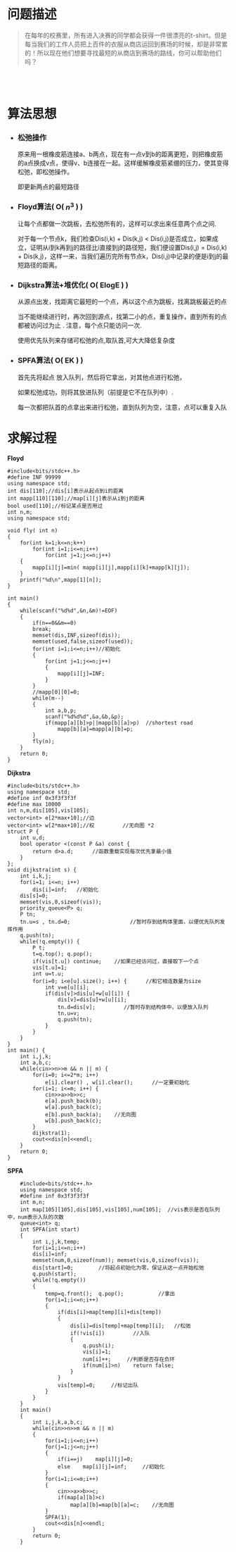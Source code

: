 
# 问题描述
>在每年的校赛里，所有进入决赛的同学都会获得一件很漂亮的t-shirt。但是每当我们的工作人员把上百件的衣服从商店运回到赛场的时候，却是非常累的！所以现在他们想要寻找最短的从商店到赛场的路线，你可以帮助他们吗？

<br><br>

# 算法思想

* ### 松弛操作
    原来用一根橡皮筋连接a、b两点，现在有一点v到b的距离更短，则把橡皮筋的a点换成v点，使得v、b连接在一起。这样缓解橡皮筋紧绷的压力，使其变得松弛，即松弛操作。

    即更新两点的最短路径


* ### Floyd算法( O( $n^3$ ) )

    让每个点都做一次跳板，去松弛所有的，这样可以求出来任意两个点之间.
    
    对于每一个节点k，我们检查Dis(i,k) + Dis(k,j) < Dis(i,j)是否成立，如果成立，证明从i到k再到j的路径比i直接到j的路径短，我们便设置Dis(i,j) = Dis(i,k) + Dis(k,j)，这样一来，当我们遍历完所有节点k，Dis(i,j)中记录的便是i到j的最短路径的距离。

* ### Dijkstra算法+堆优化( O( ElogE ) )
  从源点出发，找距离它最短的一个点，再以这个点为跳板，找离跳板最近的点

  当不能继续进行时，再次回到源点，找第二小的点，重复操作，直到所有的点
  都被访问过为止 . 注意，每个点只能访问一次.
  
  使用优先队列来存储可松弛的点,取队首,可大大降低复杂度


* ### SPFA算法( O( EK ) )
    首先先将起点
    放入队列，然后将它拿出，对其他点进行松弛，
    
    如果松弛成功，则将其放进队列（前提是它不在队列中）.

    每一次都把队首的点拿出来进行松弛，直到队列为空，注意，点可以重复入队

 
 <div STYLE="page-break-after: always;"></div>

# 求解过程
**Floyd**
```
#include<bits/stdc++.h>
#define INF 99999
using namespace std;
int dis[110];//dis[i]表示从起点到i的距离
int mapp[110][110];//map[i][j]表示从i到j的距离
bool used[110];//标记某点是否用过
int n,m;
using namespace std;

void fly( int n)
{
    for(int k=1;k<=n;k++)
        for(int i=1;i<=n;i++)
            for(int j=1;j<=n;j++)
    {
        mapp[i][j]=min( mapp[i][j],mapp[i][k]+mapp[k][j]);
    }
    printf("%d\n",mapp[1][n]);
}

int main()
{
    while(scanf("%d%d",&n,&m)!=EOF)
    {
        if(n==0&&m==0)
        break;
        memset(dis,INF,sizeof(dis));
        memset(used,false,sizeof(used));
        for(int i=1;i<=n;i++)//初始化
        {
            for(int j=1;j<=n;j++)
            {
                mapp[i][j]=INF;
            }
        }
        //mapp[0][0]=0;
        while(m--)
        {
            int a,b,p;
            scanf("%d%d%d",&a,&b,&p);
            if(mapp[a][b]>p||mapp[b][a]>p)  //shortest road
                mapp[b][a]=mapp[a][b]=p;
        }
        fly(n);
    }
    return 0;
}
```

 <div STYLE="page-break-after: always;"></div>

**Dijkstra**
```
#include<bits/stdc++.h>
using namespace std;
#define inf 0x3f3f3f3f
#define max 10000
int n,m,dis[105],vis[105];
vector<int> e[2*max+10];//边     
vector<int> w[2*max+10];//权         //无向图 *2 
struct P {
    int u,d;
    bool operator <(const P &a) const {
        return d>a.d;      //函数重载实现每次优先拿最小值 
    }
};
void dijkstra(int s) {
    int i,k,j;
    for(i=1; i<=n; i++)
        dis[i]=inf;   //初始化 
    dis[s]=0;
    memset(vis,0,sizeof(vis));
    priority_queue<P> q;
    P tn;
    tn.u=s , tn.d=0;                   //暂时存到结构体里面，以便优先队列发挥作用 
    q.push(tn);
    while(!q.empty()) {
        P t;
        t=q.top(); q.pop();
        if(vis[t.u]) continue;    //如果已经访问过，直接取下一个点 
        vis[t.u]=1;
        int u=t.u;        
        for(i=0; i<e[u].size(); i++) {      //和它相连数量为size 
            int v=e[u][i];
            if(dis[v]>dis[u]+w[u][i]) {
                dis[v]=dis[u]+w[u][i];
                tn.d=dis[v];         //暂时存到结构体中，以便放入队列 
                tn.u=v;
                q.push(tn);
            }
        }
    }
}
int main() {
    int i,j,k;
    int a,b,c;
    while(cin>>n>>m && n || m) {
        for(i=0; i<=2*m; i++) 
            e[i].clear() , w[i].clear();      //一定要初始化
        for(i=1; i<=m; i++) {
            cin>>a>>b>>c;
            e[a].push_back(b);
            w[a].push_back(c);
            e[b].push_back(a);    //无向图 
            w[b].push_back(c);
        }
        dijkstra(1);
        cout<<dis[n]<<endl;
    }
    return 0;
}
```
**SPFA**
```
    #include<bits/stdc++.h>
    using namespace std;
    #define inf 0x3f3f3f3f
    int m,n;
    int map[105][105],dis[105],vis[105],num[105];  //vis表示是否在队列中，num表示入队的次数 
    queue<int> q;
    int SPFA(int start)
    {
        int i,j,k,temp;
        for(i=1;i<=n;i++)
        dis[i]=inf;
        memset(num,0,sizeof(num)); memset(vis,0,sizeof(vis));
        dis[start]=0;        //将起点初始化为零，保证从这一点开始松弛 
        q.push(start);
        while(!q.empty())
        {
            temp=q.front();  q.pop();           //拿出 
            for(i=1;i<=n;i++)
            {
                if(dis[i]>map[temp][i]+dis[temp])
                {
                    dis[i]=dis[temp]+map[temp][i];   //松弛 
                    if(!vis[i])         //入队 
                    {
                        q.push(i);
                        vis[i]=1;
                        num[i]++;     //判断是否存在负环 
                        if(num[i]>n)    return false;
                    }
                }
                vis[temp]=0;     //标记出队 
            }
        }
    }
    int main()
    {
        int i,j,k,a,b,c;
        while(cin>>n>>m && n || m)
        {
            for(i=1;i<=n;i++)
            for(j=1;j<=n;j++)
            {
                if(i==j)    map[i][j]=0;
                else    map[i][j]=inf;     //初始化 
            }
            for(i=1;i<=m;i++)
            {
                cin>>a>>b>>c;
                if(map[a][b]>c)
                    map[a][b]=map[b][a]=c;    //无向图 
            }
            SPFA(1);
            cout<<dis[n]<<endl;
        }
        return 0;
    }
```